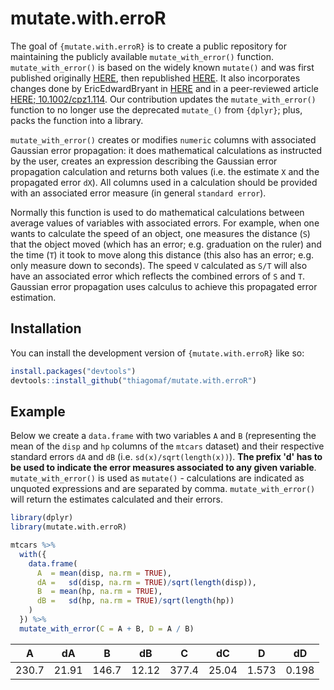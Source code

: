 
# mutate.with.erroR

<!-- badges: start -->
<!-- badges: end -->

The goal of `{mutate.with.erroR}` is to create a public repository for maintaining the publicly available `mutate_with_error()` function. `mutate_with_error()` is based on the widely known `mutate()` and was first published originally [HERE](http://oddhypothesis.blogspot.com/2015/01/easy-error-propagation-in-r.html), then republished [HERE](https://www.r-bloggers.com/2015/01/easy-error-propagation-in-r/). It also incorporates changes done by EricEdwardBryant in [HERE](https://gist.github.com/EricEdwardBryant/8d0fbabac28f3adb2cf9a24a17763533) and in a peer-reviewed article [HERE; 10.1002/cpz1.114](https://doi.org/10.1002/cpz1.114). Our contribution updates the `mutate_with_error()` function to no longer use the deprecated `mutate_()` from `{dplyr}`; plus, packs the function into a library. 

`mutate_with_error()` creates or modifies `numeric` columns with associated Gaussian error propagation: it does  mathematical calculations as instructed by the user, creates an expression describing the Gaussian error propagation calculation and returns both values (i.e. the estimate `X` and the propagated error `dX`). All columns used in a calculation should be provided with an associated error measure (in general `standard error`).

Normally this function is used to do mathematical calculations between  average values of variables with associated errors. For example, when one wants to calculate the speed of an object, one measures the distance (`S`) that the object moved (which has an error; e.g. graduation on the ruler) and the time (`T`) it took to move along this distance (this also has an error; e.g. only measure down to seconds). The speed `V` calculated as `S/T` will also have an associated error which reflects the combined errors of `S` and `T`. Gaussian error propagation uses calculus to achieve this propagated error estimation.

## Installation

You can install the development version of `{mutate.with.erroR}` like so:

``` r
install.packages("devtools")
devtools::install_github("thiagomaf/mutate.with.erroR")
```

## Example

Below we create a `data.frame` with two variables `A` and `B` (representing the mean of the `disp` and `hp` columns of the `mtcars` dataset) and their respective standard errors `dA` and `dB` (i.e. `sd(x)/sqrt(length(x))`). **The prefix 'd' has to be used to indicate the error measures associated to any given variable**. `mutate_with_error()` is used as `mutate()` - calculations are indicated as unquoted expressions and are separated by comma. `mutate_with_error()` will return the estimates calculated and their errors.

``` r
library(dplyr)
library(mutate.with.erroR)

mtcars %>%
  with({
    data.frame(
      A  = mean(disp, na.rm = TRUE),
      dA =   sd(disp, na.rm = TRUE)/sqrt(length(disp)),
      B  = mean(hp, na.rm = TRUE),
      dB =   sd(hp, na.rm = TRUE)/sqrt(length(hp))
    )
  }) %>%
  mutate_with_error(C = A + B, D = A / B)
```

| A     | dA    | B     | dB    | C     | dC    | D     | dD    |
|:-----:|:-----:|:-----:|:-----:|:-----:|:-----:|:-----:|:-----:|
| 230.7 | 21.91 | 146.7 | 12.12 | 377.4 | 25.04 | 1.573 | 0.198 |
